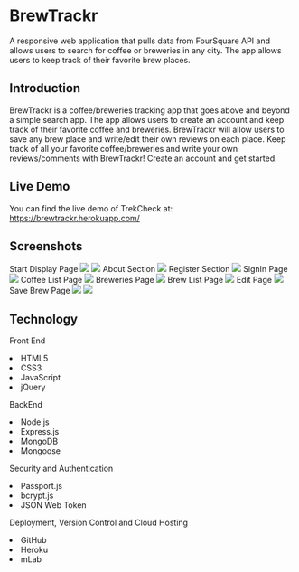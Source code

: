 # BrewTrackr

A responsive web application that pulls data from FourSquare API and allows users to search for coffee or breweries in any city. The app allows users to keep track of their favorite brew places.

## Introduction
BrewTrackr is a coffee/breweries tracking app that goes above and beyond a simple search app. The app allows users to create an account and keep track of their favorite coffee and breweries. BrewTrackr will allow users to save any brew place and write/edit their own reviews on each place. Keep track of all your favorite coffee/breweries and write your own reviews/comments with BrewTrackr! Create an account and get started.

## Live Demo
You can find the live demo of TrekCheck at:</br>
https://brewtrackr.herokuapp.com/

## Screenshots
Start Display Page
<img src="readme-images/1-homepage.png">
<img src="readme-images/1-homepage2.png">
About Section
<img src="readme-images/2-aboutpage.png">
Register Section
<img src="readme-images/3-registerpage.png">
SignIn Page
<img src="readme-images/4-signinpage.png">
Coffee List Page
<img src="readme-images/5-coffeepage.png">
Breweries Page
<img src="readme-images/6-brewpage.png">
Brew List Page
<img src="readme-images/9-brewlist.png">
Edit Page
<img src="readme-images/10-edit.png">
Save Brew Page
<img src="readme-images/7-savepage.png">
<img src="readme-images/8-savebrew.png">


## Technology

Front End
<li> HTML5 </br>
<li> CSS3 </br>
<li> JavaScript </br>
<li> jQuery </br>

BackEnd
<li> Node.js </br>
<li> Express.js </br>
<li> MongoDB </br>
<li> Mongoose</br>

Security and Authentication
<li> Passport.js </br>
<li> bcrypt.js </br>
<li> JSON Web Token</br>

Deployment, Version Control and Cloud Hosting
<li> GitHub </br>
<li> Heroku </br>
<li> mLab</br>


